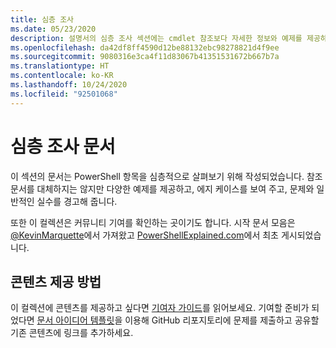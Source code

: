 ```yaml
---
title: 심층 조사
ms.date: 05/23/2020
description: 설명서의 심층 조사 섹션에는 cmdlet 참조보다 자세한 정보와 예제를 제공하는 문서가 포함되어 있습니다.
ms.openlocfilehash: da42df8ff4590d12be88132ebc98278821d4f9ee
ms.sourcegitcommit: 9080316e3ca4f11d83067b41351531672b667b7a
ms.translationtype: HT
ms.contentlocale: ko-KR
ms.lasthandoff: 10/24/2020
ms.locfileid: "92501068"
---
```

# <a name="deep-dive-articles"></a>심층 조사 문서

이 섹션의 문서는 PowerShell 항목을 심층적으로 살펴보기 위해 작성되었습니다. 참조 문서를 대체하지는 않지만 다양한 예제를 제공하고, 에지 케이스를 보여 주고, 문제와 일반적인 실수를 경고해 줍니다.

또한 이 컬렉션은 커뮤니티 기여를 확인하는 곳이기도 합니다. 시작 문서 모음은 [@KevinMarquette][]에서 가져왔고 [PowerShellExplained.com][]에서 최초 게시되었습니다.

## <a name="how-to-contribute-content"></a>콘텐츠 제공 방법

이 컬렉션에 콘텐츠를 제공하고 싶다면 [기여자 가이드][]를 읽어보세요. 기여할 준비가 되었다면 [문서 아이디어 템플릿][]을 이용해 GitHub 리포지토리에 문제를 제출하고 공유할 기존 콘텐츠에 링크를 추가하세요.

<!-- link references -->
[powershellexplained.com]: https://powershellexplained.com/
[@KevinMarquette]: https://twitter.com/KevinMarquette
[기여자 가이드]: https://aka.ms/PSDocsContributor
[문서 아이디어 템플릿]: https://github.com/MicrosoftDocs/PowerShell-Docs/issues/new?assignees=&labels=doc-idea&template=New_Document_Request.md&title=Community+contribution
